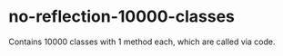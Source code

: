 # no-reflection-10000-classes

Contains 10000 classes with 1 method each, which are called via code.
